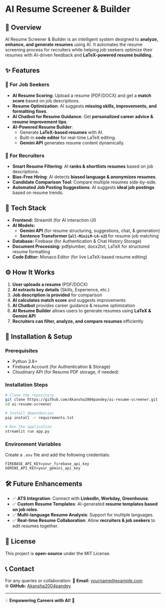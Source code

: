 # AI Resume Screener & Builder

## 🚀 Overview
AI Resume Screener & Builder is an intelligent system designed to **analyze, enhance, and generate resumes** using AI. It automates the resume screening process for recruiters while helping job seekers optimize their resumes with AI-driven feedback and **LaTeX-powered resume building.**

## ✨ Features

### 🎯 **For Job Seekers**
- **AI Resume Scoring**: Upload a resume (PDF/DOCX) and get a **match score** based on job descriptions.
- **Resume Optimization**: AI suggests **missing skills, improvements, and formatting fixes**.
- **AI Chatbot for Resume Guidance**: Get **personalized career advice & resume improvement tips**.
- **AI-Powered Resume Builder**:
  - Generate **LaTeX-based resumes** with AI.
  - Built-in **code editor** for real-time LaTeX editing.
  - **Gemini API** generates resume content dynamically.

### 🏢 **For Recruiters**
- **Smart Resume Filtering**: AI **ranks & shortlists resumes** based on job descriptions.
- **Bias-Free Hiring**: AI detects **biased language & anonymizes resumes**.
- **Candidate Comparison Tool**: Compare multiple resumes side-by-side.
- **Automated Job Posting Suggestions**: AI suggests **ideal job postings** based on resume trends.

## 🔧 Tech Stack
- **Frontend:** Streamlit (for AI interaction UI)
- **AI Models:**
  - **Gemini API** (for resume structuring, suggestions, chat, & generation)
  - **Sentence Transformer (`all-MiniLM-L6-v2`)** for resume-job matching
- **Database:** Firebase (for Authentication & Chat History Storage)
- **Document Processing:** pdfplumber, docx2txt, LaTeX for structured resume formatting
- **Code Editor:** Monaco Editor (for live LaTeX-based resume editing)

## ⚙️ How It Works
1. **User uploads a resume** (PDF/DOCX)
2. **AI extracts key details** (Skills, Experience, etc.)
3. **Job description is provided** for comparison
4. **AI calculates match score** and suggests improvements
5. **AI Chatbot** provides career guidance & resume optimization
6. **AI Resume Builder** allows users to generate resumes using **LaTeX & Gemini API**
7. **Recruiters can filter, analyze, and compare resumes** efficiently

## 📌 Installation & Setup

### Prerequisites
- Python 3.8+
- Firebase Account (for Authentication & Storage)
- Cloudinary API (for Resume PDF storage, if needed)

### Installation Steps
```bash
# Clone the repository
git clone https://github.com/Akansha2004pandey/ai-resume-screener.git
cd ai-resume-screener

# Install dependencies
pip install -r requirements.txt

# Run the application
streamlit run app.py
```

### Environment Variables
Create a `.env` file and add the following credentials:
```env
FIREBASE_API_KEY=your_firebase_api_key
GEMINI_API_KEY=your_gemini_api_key
```

## 🛠 Future Enhancements
- ✅ **ATS Integration**: Connect with **LinkedIn, Workday, Greenhouse**.
- ✅ **Custom Resume Templates**: AI-generated **resume templates based on job roles**.
- ✅ **Multi-language Resume Analysis**: Support for multiple languages.
- ✅ **Real-time Resume Collaboration**: Allow **recruiters & job seekers** to edit resumes together.

## 📜 License
This project is **open-source** under the MIT License.

## 📞 Contact
For any queries or collaboration:
📧 **Email:** yourname@example.com  
🌐 **GitHub:** [Akansha2004pandey](https://github.com/Akansha2004pandey)

---
💡 **Empowering Careers with AI!** 🚀
